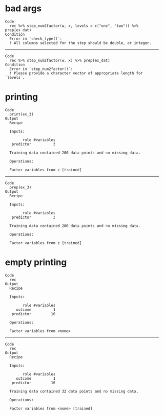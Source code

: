 # bad args

    Code
      rec %>% step_num2factor(w, x, levels = c("one", "two")) %>% prep(ex_dat)
    Condition
      Error in `check_type()`:
      ! All columns selected for the step should be double, or integer.

---

    Code
      rec %>% step_num2factor(w, x) %>% prep(ex_dat)
    Condition
      Error in `step_num2factor()`:
      ! Please provide a character vector of appropriate length for `levels`.

# printing

    Code
      print(ex_3)
    Output
      Recipe
      
      Inputs:
      
            role #variables
       predictor          3
      
      Training data contained 200 data points and no missing data.
      
      Operations:
      
      Factor variables from z [trained]

---

    Code
      prep(ex_3)
    Output
      Recipe
      
      Inputs:
      
            role #variables
       predictor          3
      
      Training data contained 200 data points and no missing data.
      
      Operations:
      
      Factor variables from z [trained]

# empty printing

    Code
      rec
    Output
      Recipe
      
      Inputs:
      
            role #variables
         outcome          1
       predictor         10
      
      Operations:
      
      Factor variables from <none>

---

    Code
      rec
    Output
      Recipe
      
      Inputs:
      
            role #variables
         outcome          1
       predictor         10
      
      Training data contained 32 data points and no missing data.
      
      Operations:
      
      Factor variables from <none> [trained]

